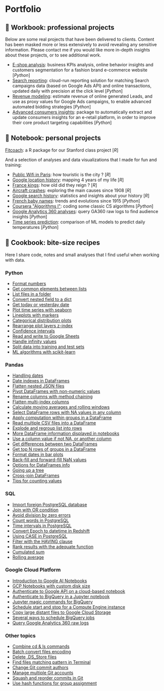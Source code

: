 # Portfolio

## 💼 Workbook: professional projects

Below are some real projects that have been delivered to clients.
Content has been masked more or less extensively to avoid revealing any sensitive information. 
Please contact me if you would like more in-depth insights about these projects, or to see additional work.

* [E-shop analysis](workbook/eshop_analysis/eshop_analysis.md): business KPIs analysis, online behavior insights and customers segmentation for a fashion brand e-commerce website [_Python_]
* [Search reporting](workbook/search_reporting): cloud-run reporting solution for matching Search campaigns data (based on Google Ads API) and online transactions, updated daily with precision at the click level [_Python_]
* [Revenue modeling](workbook/revenue_modeling/revenue_modeling.md): estimate revenue of online generated Leads, and use as proxy values for Google Ads campaigns, to enable advanced automated bidding strategies [_Python_]
* [Advanced consumers insights](workbook/consumers_insights/README.md): package to automatically extract and update consumers insights for an e-retail platform, in order to improve their core product targeting capabilities [_Python_]

## 📔 Notebook: personal projects

[Fitcoach](stanford_fitcoach): a R package for our Stanford class project [_R_]

And a selection of analyses and data visualizations that I made for fun and training:
* [Public Wifi in Paris](notebook/wifi_paris/wifi_paris.md): how touristic is the city ? [_R_]
* [Google location history](notebook/location_history/location_history.md): mapping 4 years of my life [_R_]
* [France kings](notebook/france_kings/france_kings.md): how old did they reign ? [_R_]
* [Aircraft crashes](notebook/aircrafts_crashes/aircraft_crashes.md): exploring the main causes since 1908 [_R_]
* [Google search history](notebook/ghistory): statistics and insights about your history [_R_]
* [French baby names](notebook/french_baby_names/french_baby_names.md): trends and evolutions since 1915 [_Python_]
* [Coursera "Algorithms I"](notebook/coursera_algorithms/coursera_algorithms_1.md): coding some classic CS algorithms [_Python_]
* [Google Analytics 360 analyses](notebook/ga360_analysis/ga360_analysis.md): query GA360 raw logs to find audience insights [_Python_]
* [Time series prediction](notebook/time_series_prediction/time_series_prediction.md): comparison of ML models to predict daily temperatures [_Python_]

## 🍪 Cookbook: bite-size recipes

Here I share code, notes and small analyses that I find useful when working with data.

### Python

* [Format numbers](cookbook/python_format_numbers.md)
* [Get common elements between lists](cookbook/python_list_intersection.md)
* [List files in a folder](cookbook/python_files_in_folder.md)
* [Convert nested field to a dict](cookbook/python_convert_to_dict.md)
* [Get today or yesterday date](cookbook/python_date_today.md)
* [Plot time series with seaborn](cookbook/python_plotting_time_series.md)
* [Lineplots with markers](cookbook/python_seaborn_lineplot_markers.md)
* [Categorical distribution plots](cookbook/python_seaborn_categorical_plots.md)
* [Rearrange plot layers z-index](cookbook/python_plot_zorder.md)
* [Confidence intervals](cookbook/python_confidence_intervals.md)
* [Read and write to Google Sheets](cookbook/python_google_sheets.md)
* [Handle infinity values](cookbook/python_infinity.md)
* [Split data into training and test sets](cookbook/python_split_train_test.md)
* [ML algorithms with scikit-learn](cookbook/python_scikit_learn.md)

### Pandas

* [Handling dates](cookbook/pandas_datetime.md)
* [Date indexes in DataFrames](cookbook/pandas_datetime_index.md)
* [Flatten nested JSON files](cookbook/pandas_flatten_json.md)
* [Pivot DataFrames with non-numeric values](cookbook/pandas_pivot.md)
* [Rename columns with method chaining](cookbook/pandas_rename_columns.md)
* [Flatten multi-index columns](cookbook/pandas_flatten_multiindex.md)
* [Calculate moving averages and rolling windows](cookbook/pandas_rolling_windows.md)
* [Select DataFrame rows with NA values in any column](cookbook/pandas_select_null.md)
* [Apply computation within groups in a DataFrame](cookbook/pandas_transform.md)
* [Read multiple CSV files into a DataFrame](cookbook/pandas_multiple_csv_df.md)
* [Explode and regroup list into rows](cookbook/pandas_explode_rows.md)
* [More DataFrame information displayed in notebooks](cookbook/pandas_max_display.md)
* [Use a column value if not NA, or another column](cookbook/pandas_null_else.md)
* [Get differences between two DataFrames](cookbook/pandas_diff_dataframes.md)
* [Get top N rows of groups in a DataFrame](cookbook/pandas_top_rows.md)
* [Format dates in bar plots](cookbook/pandas_barplot_dates.md)
* [Back-fill and forward-fill NaN values](cookbook/pandas_bfill_ffill.md)
* [Options for DataFrames info](cookbook/pandas_df_info.md)
* [Going up a tree](cookbook/pandas_tree.md)
* [Cross-join DataFrames](cookbook/pandas_crossjoin.md)
* [Tips for counting values](cookbook/pandas_value_counts.md)

### SQL

* [Import foreign PostgreSQL database](cookbook/sql_foreign_data_wrapper.md)
* [Join with OR condition](cookbook/sql_join_or.md)
* [Avoid division by zero errors](cookbook/sql_nullif.md)
* [Count words in PostgreSQL](cookbook/sql_count_words.md)
* [Time intervals in PostgreSQL](cookbook/postgresql_datediff.md)
* [Convert Epoch to datetime in Redshift](cookbook/sql_redshift_timestamp.md)
* [Using CASE in PostgreSQL](cookbook/sql_case.md)
* [Filter with the HAVING clause](cookbook/sql_having.md)
* [Rank results with the adequate function](cookbook/sql_rank.md)
* [Cumulated sum](cookbook/sql_cumulated_sum.md)
* [Rolling average](cookbook/sql_rolling_average.md)

### Google Cloud Platform

* [Introduction to Google AI Notebooks](cookbook/gcp_ai_notebooks.md)
* [GCP Notebooks with custom disk size](cookbook/gcp_ai_notebooks_custom_disk.md)
* [Authenticate to Google API on a cloud-based notebook](cookbook/gcp_remote_auth.md)
* [Authenticate to BigQuery in a Jupyter notebook](cookbook/gcp_bigquery_authenticate.md)
* [Jupyter magic commands for BigQuery](cookbook/gcp_bigquery_magic_commands.md)
* [Schedule start and stop for a Compute Engine instance](cookbook/gcp_schedule_vm.md)
* [Copy large distant files to Google Cloud Storage](cookbook/gcp_cloud_storage_from_url.md)
* [Several ways to schedule BigQuery jobs](cookbook/gcp_bigquery_schedule.md)
* [Query Google Analytics 360 raw logs](cookbook/ga360_connect_bigquery.md)

### Other topics

* [Combine cd & ls commands](cookbook/cli_combine_cd_ls.md)
* [Batch convert files encoding](cookbook/cli_convert_encoding.md)
* [Delete .DS_Store files](cookbook/cli_delete_ds_store.md)
* [Find files matching pattern in Terminal](cookbook/cli_find_files_pattern.md)
* [Change Git commit authors](cookbook/git_change_commit_users.md)
* [Manage multiple Git accounts](cookbook/git_multiple_config.md)
* [Squash and reorder commits in Git](cookbook/git_rebase.md)
* [Use hash functions for group assignment](cookbook/hash_functions.md)
